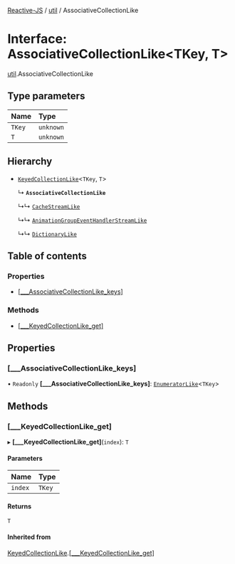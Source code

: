 [Reactive-JS](../README.md) / [util](../modules/util.md) / AssociativeCollectionLike

# Interface: AssociativeCollectionLike<TKey, T\>

[util](../modules/util.md).AssociativeCollectionLike

## Type parameters

| Name | Type |
| :------ | :------ |
| `TKey` | `unknown` |
| `T` | `unknown` |

## Hierarchy

- [`KeyedCollectionLike`](util.KeyedCollectionLike.md)<`TKey`, `T`\>

  ↳ **`AssociativeCollectionLike`**

  ↳↳ [`CacheStreamLike`](streaming.CacheStreamLike.md)

  ↳↳ [`AnimationGroupEventHandlerStreamLike`](streaming.AnimationGroupEventHandlerStreamLike.md)

  ↳↳ [`DictionaryLike`](util.DictionaryLike.md)

## Table of contents

### Properties

- [[\_\_\_AssociativeCollectionLike\_keys]](util.AssociativeCollectionLike.md#[___associativecollectionlike_keys])

### Methods

- [[\_\_\_KeyedCollectionLike\_get]](util.AssociativeCollectionLike.md#[___keyedcollectionlike_get])

## Properties

### [\_\_\_AssociativeCollectionLike\_keys]

• `Readonly` **[\_\_\_AssociativeCollectionLike\_keys]**: [`EnumeratorLike`](containers.EnumeratorLike.md)<`TKey`\>

## Methods

### [\_\_\_KeyedCollectionLike\_get]

▸ **[___KeyedCollectionLike_get]**(`index`): `T`

#### Parameters

| Name | Type |
| :------ | :------ |
| `index` | `TKey` |

#### Returns

`T`

#### Inherited from

[KeyedCollectionLike](util.KeyedCollectionLike.md).[[___KeyedCollectionLike_get]](util.KeyedCollectionLike.md#[___keyedcollectionlike_get])

